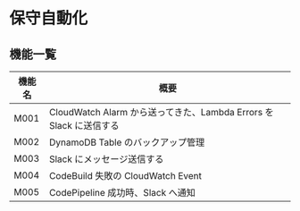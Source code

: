 # 保守自動化

## 機能一覧

| 機能名 | 概要                                                               |
| ------ | ------------------------------------------------------------------ |
| M001   | CloudWatch Alarm から送ってきた、Lambda Errors を Slack に送信する |
| M002   | DynamoDB Table のバックアップ管理                                  |
| M003   | Slack にメッセージ送信する                                         |
| M004   | CodeBuild 失敗の CloudWatch Event                                  |
| M005   | CodePipeline 成功時、Slack へ通知                                  |
